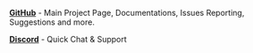[**GitHub**](https://github.com/Kenny-Hui/PW-GUI) - Main Project Page, Documentations, Issues Reporting, Suggestions and more.

[**Discord**](https://discord.gg/jzbhWEBFPx) - Quick Chat & Support